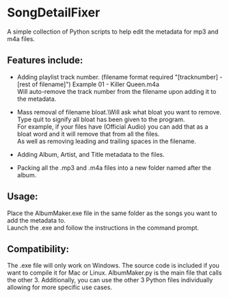 # SongDetailFixer
 
A simple collection of Python scripts to help edit the metadata for mp3 and m4a files.
## Features include:
 - Adding playlist track number. (filename format required "[tracknumber] - [rest of filename]") Example 01 - Killer Queen.m4a\
Will auto-remove the track number from the filename upon adding it to the metadata.

 - Mass removal of filename bloat.\Will ask what bloat you want to remove. Type quit to signify all bloat has been given to the program.\
   For example, if your files have (Official Audio) you can add that as a bloat word and it will remove that from all the files.\
As well as removing leading and trailing spaces in the filename.

 - Adding Album, Artist, and Title metadata to the files.

 - Packing all the .mp3 and .m4a files into a new folder named after the album.

## Usage:
Place the AlbumMaker.exe file in the same folder as the songs you want to add the metadata to.\
Launch the .exe and follow the instructions in the command prompt.

## Compatibility:
The .exe file will only work on Windows. The source code is included if you want to compile it for Mac or Linux. AlbumMaker.py is the main file that calls the other 3.
Additionally, you can use the other 3 Python files individually allowing for more specific use cases.
	
